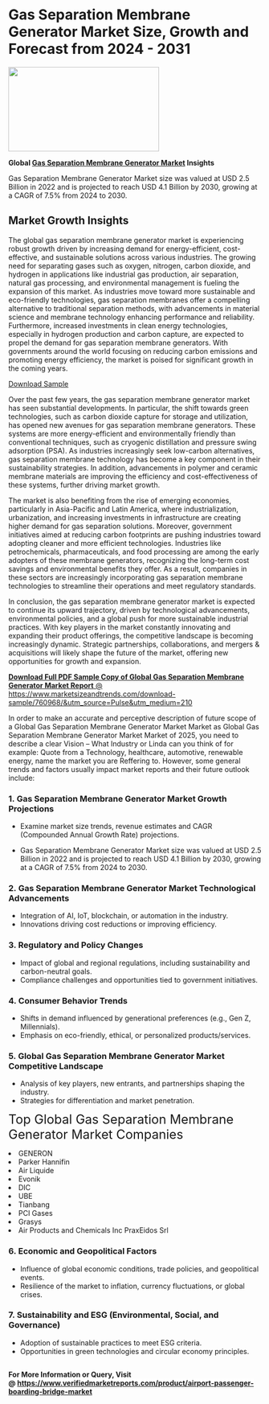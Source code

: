 <H1>Gas Separation Membrane Generator Market Size, Growth and Forecast from 2024 - 2031</H1><img class="aligncenter size-medium wp-image-584254" src="https://thirdeyenews.in/wp-content/uploads/2024/09/Global-Market-Research-300x168.jpeg" alt="" width="300" height="168" /><p><strong>Global&nbsp;<a href="https://www.marketsizeandtrends.com/download-sample/760968/&amp;utm_source=Pulse&amp;utm_medium=210">Gas Separation Membrane Generator Market</a> Insights</strong></p><p>Gas Separation Membrane Generator Market size was valued at USD 2.5 Billion in 2022 and is projected to reach USD 4.1 Billion by 2030, growing at a CAGR of 7.5% from 2024 to 2030.</p><p><h2>Market Growth Insights</h2> <p>The global gas separation membrane generator market is experiencing robust growth driven by increasing demand for energy-efficient, cost-effective, and sustainable solutions across various industries. The growing need for separating gases such as oxygen, nitrogen, carbon dioxide, and hydrogen in applications like industrial gas production, air separation, natural gas processing, and environmental management is fueling the expansion of this market. As industries move toward more sustainable and eco-friendly technologies, gas separation membranes offer a compelling alternative to traditional separation methods, with advancements in material science and membrane technology enhancing performance and reliability. Furthermore, increased investments in clean energy technologies, especially in hydrogen production and carbon capture, are expected to propel the demand for gas separation membrane generators. With governments around the world focusing on reducing carbon emissions and promoting energy efficiency, the market is poised for significant growth in the coming years.</p> <p><a href="#">Download Sample</a></p> <p>Over the past few years, the gas separation membrane generator market has seen substantial developments. In particular, the shift towards green technologies, such as carbon dioxide capture for storage and utilization, has opened new avenues for gas separation membrane generators. These systems are more energy-efficient and environmentally friendly than conventional techniques, such as cryogenic distillation and pressure swing adsorption (PSA). As industries increasingly seek low-carbon alternatives, gas separation membrane technology has become a key component in their sustainability strategies. In addition, advancements in polymer and ceramic membrane materials are improving the efficiency and cost-effectiveness of these systems, further driving market growth.</p> <p>The market is also benefiting from the rise of emerging economies, particularly in Asia-Pacific and Latin America, where industrialization, urbanization, and increasing investments in infrastructure are creating higher demand for gas separation solutions. Moreover, government initiatives aimed at reducing carbon footprints are pushing industries toward adopting cleaner and more efficient technologies. Industries like petrochemicals, pharmaceuticals, and food processing are among the early adopters of these membrane generators, recognizing the long-term cost savings and environmental benefits they offer. As a result, companies in these sectors are increasingly incorporating gas separation membrane technologies to streamline their operations and meet regulatory standards.</p> <p>In conclusion, the gas separation membrane generator market is expected to continue its upward trajectory, driven by technological advancements, environmental policies, and a global push for more sustainable industrial practices. With key players in the market constantly innovating and expanding their product offerings, the competitive landscape is becoming increasingly dynamic. Strategic partnerships, collaborations, and mergers & acquisitions will likely shape the future of the market, offering new opportunities for growth and expansion.</p> <p><a href="#"></p><p><span class=""><strong>Download Full PDF Sample Copy of Global Gas Separation Membrane Generator Market Report</strong> @ <a href="https://www.marketsizeandtrends.com/download-sample/760968/&amp;utm_source=Pulse&amp;utm_medium=210" target="_blank">https://www.marketsizeandtrends.com/download-sample/760968/&amp;utm_source=Pulse&amp;utm_medium=210</a></span></p><p>In order to make an accurate and perceptive description of future scope of a Global&nbsp;Gas Separation Membrane Generator Market Market as Global&nbsp;Gas Separation Membrane Generator Market Market of 2025, you need to describe a clear Vision &ndash; What Industry or Linda can you think of for example: Quote from a Technology, healthcare, automotive, renewable energy, name the market you are Reffering to. However, some general trends and factors usually impact market reports and their future outlook include:</p><h3>1.&nbsp;<strong>Gas Separation Membrane Generator Market Growth Projections</strong></h3><ul><li>Examine market size trends, revenue estimates and CAGR (Compounded Annual Growth Rate) projections.</li><li><p>Gas Separation Membrane Generator Market size was valued at USD 2.5 Billion in 2022 and is projected to reach USD 4.1 Billion by 2030, growing at a CAGR of 7.5% from 2024 to 2030.</p></li></ul><h3>2.&nbsp;<strong>Gas Separation Membrane Generator Market Technological Advancements</strong></h3><ul><li>Integration of AI, IoT, blockchain, or automation in the industry.</li><li>Innovations driving cost reductions or improving efficiency.</li></ul><h3>3.&nbsp;<strong>Regulatory and Policy Changes</strong></h3><ul><li>Impact of global and regional regulations, including sustainability and carbon-neutral goals.</li><li>Compliance challenges and opportunities tied to government initiatives.</li></ul><h3>4.&nbsp;<strong>Consumer Behavior Trends</strong></h3><ul><li>Shifts in demand influenced by generational preferences (e.g., Gen Z, Millennials).</li><li>Emphasis on eco-friendly, ethical, or personalized products/services.</li></ul><h3>5.&nbsp;<strong>Global Gas Separation Membrane Generator Market Competitive Landscape</strong></h3><ul><li>Analysis of key players, new entrants, and partnerships shaping the industry.</li><li>Strategies for differentiation and market penetration.</li></ul><p data-pm-slice="1 1 []"><span style="color: inherit; font-family: inherit; font-size: 25px;">Top Global Gas Separation Membrane Generator Market Companies</span></p><div class="" data-test-id=""><p><li>GENERON</li><li> Parker Hannifin</li><li> Air Liquide</li><li> Evonik</li><li> DIC</li><li> UBE</li><li> Tianbang</li><li> PCI Gases</li><li> Grasys</li><li> Air Products and Chemicals Inc PraxEidos Srl</li></p></div><h3>6.&nbsp;<strong>Economic and Geopolitical Factors</strong></h3><ul><li>Influence of global economic conditions, trade policies, and geopolitical events.</li><li>Resilience of the market to inflation, currency fluctuations, or global crises.</li></ul><h3>7.&nbsp;<strong>Sustainability and ESG (Environmental, Social, and Governance)</strong></h3><ul><li>Adoption of sustainable practices to meet ESG criteria.</li><li>Opportunities in green technologies and circular economy principles.</li></ul><h2><strong style="font-size: 14px;">For More Information or Query, Visit @&nbsp;</strong><a style="background-color: #ffffff; font-size: 14px;" href="https://www.marketsizeandtrends.com/report/gas-separation-membrane-generator-market/" target="_blank">https://www.verifiedmarketreports.com/product/airport-passenger-boarding-bridge-market</a></h2>
